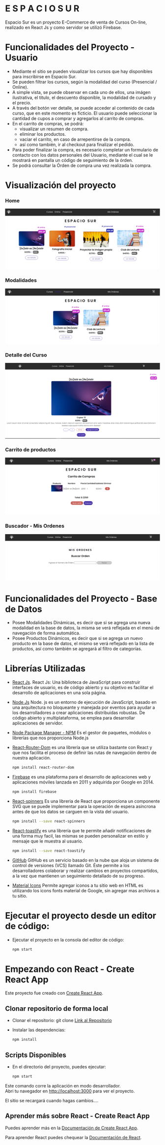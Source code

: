 # E S P A C I O S U R

Espacio Sur es un proyecto E-Commerce de venta de Cursos On-line, realizado en React Js y como servidor se utilizó Firebase.

# Funcionalidades del Proyecto - Usuario

- Mediante el sitio se pueden visualizar los cursos que hay disponibles para inscribirse en Espacio Sur.
- Se pueden filtrar los cursos, según la modalidad del curso (Presencial / Online).
- A simple vista, se puede observar en cada uno de ellos, una imágen ilustrativa, el titulo, el descuento disponible, la modalidad de cursado y el precio.
- A través del botón ver detalle, se puede acceder al contenido de cada curso, que en este momento es ficticio. El usuario puede seleccionar la cantidad de cupos a comprar y agregarlos al carrito de compras.
- En el carrito de compras, se podrá:
  - visualizar un resumen de compra.
  - eliminar los productos.
  - vaciar el carrito, en caso de arrepentirse de la compra.
  - así como también, ir al checkout para finalizar el pedido.
- Para poder finalizar la compra, es necesario completar un formulario de contacto con los datos personales del Usuario, mediante el cual se le mostrará en pantalla un código de seguimiento de la órden.
- Se podrá consultar la Órden de compra una vez realizada la compra.

# Visualización del proyecto

### Home

![](public/home.png)

### Modalidades

![](public/modalidades.png)

### Detalle del Curso

![](public/detalle.png)

### Carrito de productos

![](public/carrito.png)

### Buscador - Mis Ordenes

![](public/misordenes.png)

# Funcionalidades del Proyecto - Base de Datos

- Posee Modalidades Dinámicas, es decir que si se agrega una nueva modalidad en la base de datos, la misma se verá reflejada en el menú de navegación de forma automática.
- Posee Productos Dinámicos, es decir que si se agrega un nuevo producto en la base de datos, el mismo se verá reflejado en la lista de productos, así como también se agregará al filtro de categorías.

# Librerías Utilizadas

- [React Js](https://es.reactjs.org/).
  React Js: Una biblioteca de JavaScript para construir interfaces de usuario, es de código abierto y su objetivo es facilitar el desarrollo de aplicaciones en una sola página.

- [Node Js](https://nodejs.org/en/) Node. js es un entorno de ejecución de JavaScript, basado en una arquitectura no bloqueante y manejada por eventos para ayudar a los desarrolladores a crear aplicaciones distribuidas robustas. De código abierto y multiplataforma, se emplea para desarrollar aplicaciones de servidor.

- [Node Package Manager - NPM](https://www.npmjs.com/)
  Es el gestor de paquetes, módulos o librerías que nos proporciona Node.js

- [React-Router-Dom](https://reactrouter.com/en/main) es una librería que se utiliza bastante con React y que nos facilita el proceso de definir las rutas de navegación dentro de nuestra aplicación.

  ```bash
  npm install react-router-dom
  ```

- [Firebase](https://firebase.google.com/) es una plataforma para el desarrollo de aplicaciones web y aplicaciones móviles lanzada en 2011 y adquirida por Google en 2014.

  ```bash
  npm install firebase
  ```

- [React-spinners](https://www.npmjs.com/package/react-spinners) Es una libreria de React que proporciona un componente SVG que se puede implementar para la operación de espera asíncrona antes de que los datos se carguen en la vista del usuario.

  ```bash
  npm install --save react-spinners
  ```

- [React-toastify]() es una librería que te permite añadir notificaciones de una forma muy facil, las mismas se pueden personalizar en estilo y mensaje que le muestra al usuario.

  ```bash
  npm install --save react-toastify
  ```

- [GitHub](https://github.com/) GitHub es un servicio basado en la nube que aloja un sistema de control de versiones (VCS) llamado Git. Éste permite a los desarrolladores colaborar y realizar cambios en proyectos compartidos, a la vez que mantienen un seguimiento detallado de su progreso.

- [Material Icons](https://fonts.google.com/icons) Permite agregar iconos a tu sitio web en HTML es utilizando los icons fonts material de Google, sin agregar mas archivos a tu sitio.

# Ejecutar el proyecto desde un editor de código:

- Ejecutar el proyecto en la consola del editor de código:
  ```bash
  npm start
  ```

# Empezando con React - Create React App

Este proyecto fue creado con [Create React App](https://github.com/facebook/create-react-app).

## Clonar repositorio de forma local

- Clonar el repositorio: git clone [Link al Repositorio](https://github.com/ccpappalardo/espacio_sur)

- Instalar las dependencias:
  ```bash
  npm install
  ```

## Scripts Disponibles

- En el directorio del proyecto, puedes ejecutar:

  ```bash
  npm start
  ```

Este comando corre la aplicación en modo desarrollador.\
Abri tu navegador en [http://localhost:3000](http://localhost:3000) para ver el proyecto.

El sitio se recargará cuando hagas cambios....

## Aprender más sobre React - Create React App

Puedes aprender más en la [Documentación de Create React App](https://facebook.github.io/create-react-app/docs/getting-started).

Para aprender React puedes chequear la [Documentación de React](https://reactjs.org/).
